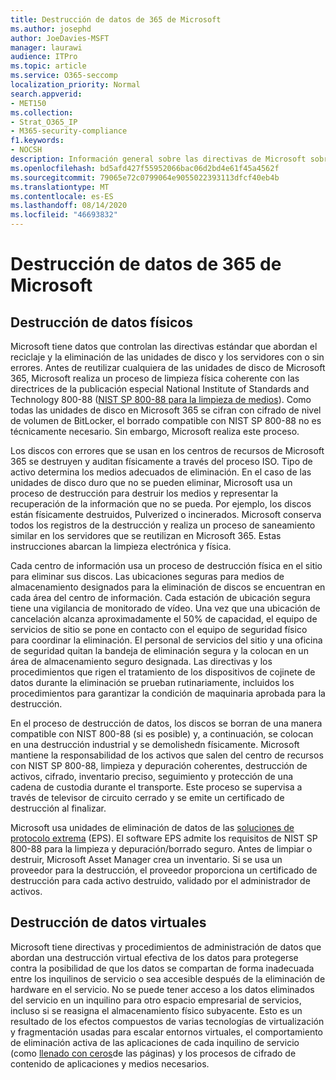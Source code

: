```yaml
---
title: Destrucción de datos de 365 de Microsoft
ms.author: josephd
author: JoeDavies-MSFT
manager: laurawi
audience: ITPro
ms.topic: article
ms.service: O365-seccomp
localization_priority: Normal
search.appverid:
- MET150
ms.collection:
- Strat_O365_IP
- M365-security-compliance
f1.keywords:
- NOCSH
description: Información general sobre las directivas de Microsoft sobre reciclado, eliminación o destrucción de los servidores y las unidades de disco del centro de datos de Microsoft 365.
ms.openlocfilehash: bd5afd427f55952066bac06d2bd4e61f45a4562f
ms.sourcegitcommit: 79065e72c0799064e9055022393113dfcf40eb4b
ms.translationtype: MT
ms.contentlocale: es-ES
ms.lasthandoff: 08/14/2020
ms.locfileid: "46693832"
---
```

# <a name="microsoft-365-data-destruction"></a>Destrucción de datos de 365 de Microsoft

## <a name="physical-data-destruction"></a>Destrucción de datos físicos

Microsoft tiene datos que controlan las directivas estándar que abordan el reciclaje y la eliminación de las unidades de disco y los servidores con o sin errores. Antes de reutilizar cualquiera de las unidades de disco de Microsoft 365, Microsoft realiza un proceso de limpieza física coherente con las directrices de la publicación especial National Institute of Standards and Technology 800-88 ([NIST SP 800-88 para la limpieza de medios](https://nvlpubs.nist.gov/nistpubs/SpecialPublications/NIST.SP.800-88r1.pdf)). Como todas las unidades de disco en Microsoft 365 se cifran con cifrado de nivel de volumen de BitLocker, el borrado compatible con NIST SP 800-88 no es técnicamente necesario. Sin embargo, Microsoft realiza este proceso.

Los discos con errores que se usan en los centros de recursos de Microsoft 365 se destruyen y auditan físicamente a través del proceso ISO. Tipo de activo determina los medios adecuados de eliminación. En el caso de las unidades de disco duro que no se pueden eliminar, Microsoft usa un proceso de destrucción para destruir los medios y representar la recuperación de la información que no se pueda. Por ejemplo, los discos están físicamente destruidos, Pulverized o incinerados. Microsoft conserva todos los registros de la destrucción y realiza un proceso de saneamiento similar en los servidores que se reutilizan en Microsoft 365. Estas instrucciones abarcan la limpieza electrónica y física.

Cada centro de información usa un proceso de destrucción física en el sitio para eliminar sus discos. Las ubicaciones seguras para medios de almacenamiento designados para la eliminación de discos se encuentran en cada área del centro de información. Cada estación de ubicación segura tiene una vigilancia de monitorado de vídeo. Una vez que una ubicación de cancelación alcanza aproximadamente el 50% de capacidad, el equipo de servicios de sitio se pone en contacto con el equipo de seguridad físico para coordinar la eliminación. El personal de servicios del sitio y una oficina de seguridad quitan la bandeja de eliminación segura y la colocan en un área de almacenamiento seguro designada. Las directivas y los procedimientos que rigen el tratamiento de los dispositivos de cojinete de datos durante la eliminación se prueban rutinariamente, incluidos los procedimientos para garantizar la condición de maquinaria aprobada para la destrucción.

En el proceso de destrucción de datos, los discos se borran de una manera compatible con NIST 800-88 (si es posible) y, a continuación, se colocan en una destrucción industrial y se demolishedn físicamente. Microsoft mantiene la responsabilidad de los activos que salen del centro de recursos con NIST SP 800-88, limpieza y depuración coherentes, destrucción de activos, cifrado, inventario preciso, seguimiento y protección de una cadena de custodia durante el transporte. Este proceso se supervisa a través de televisor de circuito cerrado y se emite un certificado de destrucción al finalizar.

Microsoft usa unidades de eliminación de datos de las [soluciones de protocolo extrema](https://www.enterprisedataerasure.com/) (EPS). El software EPS admite los requisitos de NIST SP 800-88 para la limpieza y depuración/borrado seguro. Antes de limpiar o destruir, Microsoft Asset Manager crea un inventario. Si se usa un proveedor para la destrucción, el proveedor proporciona un certificado de destrucción para cada activo destruido, validado por el administrador de activos.

## <a name="virtual-data-destruction"></a>Destrucción de datos virtuales

Microsoft tiene directivas y procedimientos de administración de datos que abordan una destrucción virtual efectiva de los datos para protegerse contra la posibilidad de que los datos se compartan de forma inadecuada entre los inquilinos de servicio o sea accesible después de la eliminación de hardware en el servicio. No se puede tener acceso a los datos eliminados del servicio en un inquilino para otro espacio empresarial de servicios, incluso si se reasigna el almacenamiento físico subyacente. Esto es un resultado de los efectos compuestos de varias tecnologías de virtualización y fragmentación usadas para escalar entornos virtuales, el comportamiento de eliminación activa de las aplicaciones de cada inquilino de servicio (como [llenado con ceros](https://docs.microsoft.com/office365/securitycompliance/office-365-exchange-online-data-deletion#page-zeroing)de las páginas) y los procesos de cifrado de contenido de aplicaciones y medios necesarios.